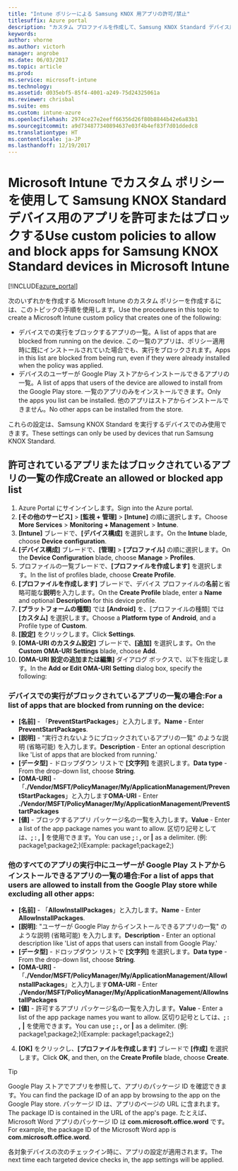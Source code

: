 ```yaml
---
title: "Intune ポリシーによる Samsung KNOX 用アプリの許可/禁止"
titlesuffix: Azure portal
description: "カスタム プロファイルを作成して、Samsung KNOX Standard デバイス用のアプリを許可またはブロックします。\""
keywords: 
author: vhorne
ms.author: victorh
manager: angrobe
ms.date: 06/03/2017
ms.topic: article
ms.prod: 
ms.service: microsoft-intune
ms.technology: 
ms.assetid: d035ebf5-85f4-4001-a249-75d24325061a
ms.reviewer: chrisbal
ms.suite: ems
ms.custom: intune-azure
ms.openlocfilehash: 2974ce27e2eeff66356d26f80b8844b42e6a83b1
ms.sourcegitcommit: a9d734877340894637e03f4b4ef83f7d01ddedc8
ms.translationtype: HT
ms.contentlocale: ja-JP
ms.lasthandoff: 12/19/2017
---
```

# <a name="use-custom-policies-to-allow-and-block-apps-for-samsung-knox-standard-devices-in-microsoft-intune"></a><span data-ttu-id="16784-103">Microsoft Intune でカスタム ポリシーを使用して Samsung KNOX Standard デバイス用のアプリを許可またはブロックする</span><span class="sxs-lookup"><span data-stu-id="16784-103">Use custom policies to allow and block apps for Samsung KNOX Standard devices in Microsoft Intune</span></span>

[!INCLUDE[azure_portal](./includes/azure_portal.md)]

<span data-ttu-id="16784-104">次のいずれかを作成する Microsoft Intune のカスタム ポリシーを作成するには、このトピックの手順を使用します。</span><span class="sxs-lookup"><span data-stu-id="16784-104">Use the procedures in this topic to create a Microsoft Intune custom policy that creates one of the following:</span></span>

- <span data-ttu-id="16784-105">デバイスでの実行をブロックするアプリの一覧。</span><span class="sxs-lookup"><span data-stu-id="16784-105">A list of apps that are blocked from running on the device.</span></span> <span data-ttu-id="16784-106">この一覧のアプリは、ポリシー適用時に既にインストールされていた場合でも、実行をブロックされます。</span><span class="sxs-lookup"><span data-stu-id="16784-106">Apps in this list are blocked from being run, even if they were already installed when the policy was applied.</span></span>
- <span data-ttu-id="16784-107">デバイスのユーザーが Google Play ストアからインストールできるアプリの一覧。</span><span class="sxs-lookup"><span data-stu-id="16784-107">A list of apps that users of the device are allowed to install from the Google Play store.</span></span> <span data-ttu-id="16784-108">一覧のアプリのみをインストールできます。</span><span class="sxs-lookup"><span data-stu-id="16784-108">Only the apps you list can be installed.</span></span> <span data-ttu-id="16784-109">他のアプリはストアからインストールできません。</span><span class="sxs-lookup"><span data-stu-id="16784-109">No other apps can be installed from the store.</span></span>

<span data-ttu-id="16784-110">これらの設定は、Samsung KNOX Standard を実行するデバイスでのみ使用できます。</span><span class="sxs-lookup"><span data-stu-id="16784-110">These settings can only be used by devices that run Samsung KNOX Standard.</span></span>

## <a name="create-an-allowed-or-blocked-app-list"></a><span data-ttu-id="16784-111">許可されているアプリまたはブロックされているアプリの一覧の作成</span><span class="sxs-lookup"><span data-stu-id="16784-111">Create an allowed or blocked app list</span></span>

1. <span data-ttu-id="16784-112">Azure Portal にサインインします。</span><span class="sxs-lookup"><span data-stu-id="16784-112">Sign into the Azure portal.</span></span>
2. <span data-ttu-id="16784-113">**[その他のサービス]** > **[監視 + 管理]** > **[Intune]** の順に選択します。</span><span class="sxs-lookup"><span data-stu-id="16784-113">Choose **More Services** > **Monitoring + Management** > **Intune**.</span></span>
3. <span data-ttu-id="16784-114">**[Intune]** ブレードで、**[デバイス構成]** を選択します。</span><span class="sxs-lookup"><span data-stu-id="16784-114">On the **Intune** blade, choose **Device configuration**.</span></span>
2. <span data-ttu-id="16784-115">**[デバイス構成]** ブレードで、**[管理]** > **[プロファイル]** の順に選択します。</span><span class="sxs-lookup"><span data-stu-id="16784-115">On the **Device Configuration** blade, choose **Manage** > **Profiles**.</span></span>
2. <span data-ttu-id="16784-116">プロファイルの一覧ブレードで、**[プロファイルを作成します]** を選択します。</span><span class="sxs-lookup"><span data-stu-id="16784-116">In the list of profiles blade, choose **Create Profile**.</span></span>
3. <span data-ttu-id="16784-117">**[プロファイルを作成します]** ブレードで、デバイス プロファイルの**名前**と省略可能な**説明**を入力します。</span><span class="sxs-lookup"><span data-stu-id="16784-117">On the **Create Profile** blade, enter a **Name** and optional **Description** for this device profile.</span></span>
2. <span data-ttu-id="16784-118">**[プラットフォームの種類]** では **[Android]** を、[プロファイルの種類] では **[カスタム]** を選択します。</span><span class="sxs-lookup"><span data-stu-id="16784-118">Choose a **Platform type** of **Android**, and a Profile type of **Custom**.</span></span>
3. <span data-ttu-id="16784-119">**[設定]** をクリックします。</span><span class="sxs-lookup"><span data-stu-id="16784-119">Click **Settings**.</span></span>
3. <span data-ttu-id="16784-120">**[OMA-URI のカスタム設定]** ブレードで、**[追加]** を選択します。</span><span class="sxs-lookup"><span data-stu-id="16784-120">On the **Custom OMA-URI Settings** blade, choose **Add**.</span></span>
4. <span data-ttu-id="16784-121">**[OMA-URI 設定の追加または編集]** ダイアログ ボックスで、以下を指定します。</span><span class="sxs-lookup"><span data-stu-id="16784-121">In the **Add or Edit OMA-URI Setting** dialog box, specify the following:</span></span>

### <a name="for-a-list-of-apps-that-are-blocked-from-running-on-the-device"></a><span data-ttu-id="16784-122">デバイスでの実行がブロックされているアプリの一覧の場合:</span><span class="sxs-lookup"><span data-stu-id="16784-122">For a list of apps that are blocked from running on the device:</span></span>

- <span data-ttu-id="16784-123">**[名前]** - 「**PreventStartPackages**」と入力します。</span><span class="sxs-lookup"><span data-stu-id="16784-123">**Name** - Enter **PreventStartPackages**.</span></span>
- <span data-ttu-id="16784-124">**[説明]** - "実行されないようにブロックされているアプリの一覧" のような説明 (省略可能) を入力します。</span><span class="sxs-lookup"><span data-stu-id="16784-124">**Description** - Enter an optional description like 'List of apps that are blocked from running.'</span></span>
-   <span data-ttu-id="16784-125">**[データ型]** - ドロップダウン リストで **[文字列]** を選択します。</span><span class="sxs-lookup"><span data-stu-id="16784-125">**Data type** - From the drop-down list, choose **String**.</span></span>
-   <span data-ttu-id="16784-126">**[OMA-URI]** - 「**./Vendor/MSFT/PolicyManager/My/ApplicationManagement/PreventStartPackages**」と入力します</span><span class="sxs-lookup"><span data-stu-id="16784-126">**OMA-URI** - Enter **./Vendor/MSFT/PolicyManager/My/ApplicationManagement/PreventStartPackages**</span></span>
-   <span data-ttu-id="16784-127">**[値]** - ブロックするアプリ パッケージ名の一覧を入力します。</span><span class="sxs-lookup"><span data-stu-id="16784-127">**Value** - Enter a list of the app package names you want to allow.</span></span> <span data-ttu-id="16784-128">区切り記号としては、**; : ,** **|** を使用できます。</span><span class="sxs-lookup"><span data-stu-id="16784-128">You can use **; : ,** or **|** as a delimiter.</span></span> <span data-ttu-id="16784-129">(例: package1;package2;)</span><span class="sxs-lookup"><span data-stu-id="16784-129">(Example: package1;package2;)</span></span>

### <a name="for-a-list-of-apps-that-users-are-allowed-to-install-from-the-google-play-store-while-excluding-all-other-apps"></a><span data-ttu-id="16784-130">他のすべてのアプリの実行中にユーザーが Google Play ストアからインストールできるアプリの一覧の場合:</span><span class="sxs-lookup"><span data-stu-id="16784-130">For a list of apps that users are allowed to install from the Google Play store while excluding all other apps:</span></span>
- <span data-ttu-id="16784-131">**[名前]** - 「**AllowInstallPackages**」と入力します。</span><span class="sxs-lookup"><span data-stu-id="16784-131">**Name** - Enter **AllowInstallPackages**.</span></span>
- <span data-ttu-id="16784-132">**[説明]**: "ユーザーが Google Play からインストールできるアプリの一覧" のような説明 (省略可能) を入力します。</span><span class="sxs-lookup"><span data-stu-id="16784-132">**Description** - Enter an optional description like 'List of apps that users can install from Google Play.'</span></span>
- <span data-ttu-id="16784-133">**[データ型]** - ドロップダウン リストで **[文字列]** を選択します。</span><span class="sxs-lookup"><span data-stu-id="16784-133">**Data type** - From the drop-down list, choose **String**.</span></span>
- <span data-ttu-id="16784-134">**[OMA-URI]** - 「**./Vendor/MSFT/PolicyManager/My/ApplicationManagement/AllowInstallPackages**」と入力します</span><span class="sxs-lookup"><span data-stu-id="16784-134">**OMA-URI** - Enter **./Vendor/MSFT/PolicyManager/My/ApplicationManagement/AllowInstallPackages**</span></span>
- <span data-ttu-id="16784-135">**[値]** - 許可するアプリ パッケージ名の一覧を入力します。</span><span class="sxs-lookup"><span data-stu-id="16784-135">**Value** - Enter a list of the app package names you want to allow.</span></span> <span data-ttu-id="16784-136">区切り記号としては、**; : ,** **|** を使用できます。</span><span class="sxs-lookup"><span data-stu-id="16784-136">You can use **; : ,** or **|** as a delimiter.</span></span> <span data-ttu-id="16784-137">(例: package1;package2;)</span><span class="sxs-lookup"><span data-stu-id="16784-137">(Example: package1;package2;)</span></span>

4. <span data-ttu-id="16784-138">**[OK]** をクリックし、**[プロファイルを作成します]** ブレードで **[作成]** を選択します。</span><span class="sxs-lookup"><span data-stu-id="16784-138">Click **OK**, and then, on the **Create Profile** blade, choose **Create**.</span></span>

>[!TIP]
> <span data-ttu-id="16784-139">Google Play ストアでアプリを参照して、アプリのパッケージ ID を確認できます。</span><span class="sxs-lookup"><span data-stu-id="16784-139">You can find the package ID of an app by browsing to the app on the Google Play store.</span></span> <span data-ttu-id="16784-140">パッケージ ID は、アプリのページの URL に含まれます。</span><span class="sxs-lookup"><span data-stu-id="16784-140">The package ID is contained in the URL of the app's page.</span></span> <span data-ttu-id="16784-141">たとえば、Microsoft Word アプリのパッケージ ID は **com.microsoft.office.word** です。</span><span class="sxs-lookup"><span data-stu-id="16784-141">For example, the package ID of the Microsoft Word app is **com.microsoft.office.word**.</span></span>

<span data-ttu-id="16784-142">各対象デバイスの次のチェックイン時に、アプリの設定が適用されます。</span><span class="sxs-lookup"><span data-stu-id="16784-142">The next time each targeted device checks in, the app settings will be applied.</span></span>


<!---## Assign the custom profile--->
